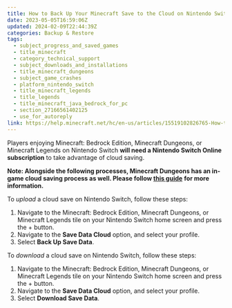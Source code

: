 ```yaml
---
title: How to Back Up Your Minecraft Save to the Cloud on Nintendo Switch
date: 2023-05-05T16:59:06Z
updated: 2024-02-09T22:44:39Z
categories: Backup & Restore
tags:
  - subject_progress_and_saved_games
  - title_minecraft
  - category_technical_support
  - subject_downloads_and_installations
  - title_minecraft_dungeons
  - subject_game_crashes
  - platform_nintendo_switch
  - title_minecraft_legends
  - title_legends
  - title_minecraft_java_bedrock_for_pc
  - section_27166561402125
  - use_for_autoreply
link: https://help.minecraft.net/hc/en-us/articles/15519102826765-How-to-Back-Up-Your-Minecraft-Save-to-the-Cloud-on-Nintendo-Switch
---
```


Players enjoying Minecraft: Bedrock Edition, Minecraft Dungeons, or Minecraft Legends on Nintendo Switch **will need a Nintendo Switch Online subscription** to take advantage of cloud saving.

**Note: Alongside the following processes, Minecraft Dungeons has an in-game cloud saving process as well. Please follow [this guide](../Minecraft-Dungeons/Upload-and-Download-Heroes-to-the-Cloud-in-Minecraft-Dungeons.md)** **for more information.**

To *upload* a cloud save on Nintendo Switch, follow these steps: 

1.  Navigate to the Minecraft: Bedrock Edition, Minecraft Dungeons, or Minecraft Legends tile on your Nintendo Switch home screen and press the + button.
2.  Navigate to the **Save Data Cloud** option, and select your profile.
3.  Select **Back Up Save Data**.

To *download* a cloud save on Nintendo Switch, follow these steps:

1.  Navigate to the Minecraft: Bedrock Edition, Minecraft Dungeons, or Minecraft Legends tile on your Nintendo Switch home screen and press the + button.
2.  Navigate to the **Save Data Cloud** option, and select your profile.
3.  Select **Download Save Data**.
